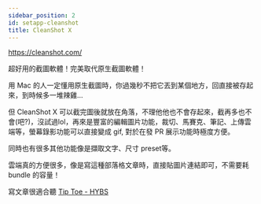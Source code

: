 ```yaml
---
sidebar_position: 2
id: setapp-cleanshot
title: CleanShot X
---
```


https://cleanshot.com/

超好用的截圖軟體！完美取代原生截圖軟體！

用 Mac 的人一定懂用原生截圖時，你過幾秒不把它丟到某個地方，回直接被存起來，到時候多一堆辣雞...

但 CleanShot X 可以截完圖後就放在角落，不理他他也不會存起來，截再多也不會(吧?)，沒試過lol，再來是豐富的編輯圖片功能，裁切、馬賽克、筆記、上傳雲端等，螢幕錄影功能可以直接變成 gif, 對於在發 PR 展示功能時極度方便。

同時也有很多其他功能像是擷取文字、尺寸 preset等。

雲端真的方便很多，像是寫這種部落格文章時，直接貼圖片連結即可，不需要耗 bundle 的容量！

寫文章很適合聽 [Tip Toe - HYBS](https://open.spotify.com/track/0MJ5wKsPEeihONNfugHGy7?si=09ba186ccb564bb8)